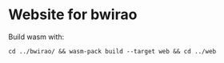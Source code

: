 # Website for bwirao


Build wasm with:
```
cd ../bwirao/ && wasm-pack build --target web && cd ../web
```
